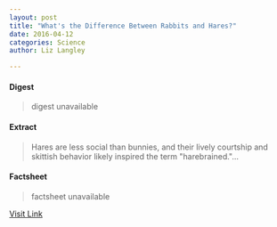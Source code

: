```yaml
---
layout: post
title: "What's the Difference Between Rabbits and Hares?"
date: 2016-04-12
categories: Science
author: Liz Langley

---
```



#### Digest
>digest unavailable

#### Extract
>Hares are less social than bunnies, and their lively courtship and skittish behavior likely inspired the term "harebrained."...

#### Factsheet
>factsheet unavailable

[Visit Link](http://feeds.nationalgeographic.com/~r/ng/News/News_Main/~3/i9_2nR0T9Kk/)


